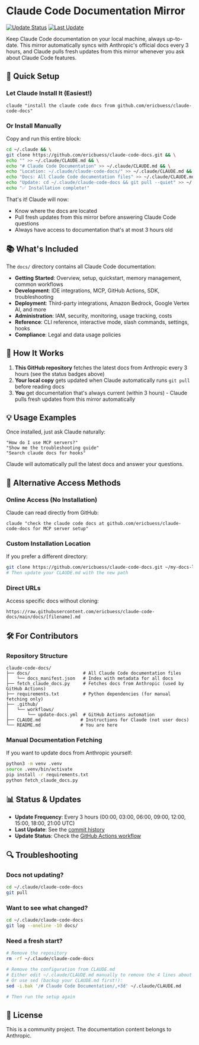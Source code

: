 # Claude Code Documentation Mirror

[![Update Status](https://github.com/ericbuess/claude-code-docs/actions/workflows/update-docs.yml/badge.svg)](https://github.com/ericbuess/claude-code-docs/actions/workflows/update-docs.yml)
[![Last Update](https://img.shields.io/github/last-commit/ericbuess/claude-code-docs/main.svg?label=docs%20updated)](https://github.com/ericbuess/claude-code-docs/commits/main)

Keep Claude Code documentation on your local machine, always up-to-date. This mirror automatically syncs with Anthropic's official docs every 3 hours, and Claude pulls fresh updates from this mirror whenever you ask about Claude Code features.

## 🚀 Quick Setup

### Let Claude Install It (Easiest!)
```
claude "install the claude code docs from github.com/ericbuess/claude-code-docs"
```

### Or Install Manually
Copy and run this entire block:
```bash
cd ~/.claude && \
git clone https://github.com/ericbuess/claude-code-docs.git && \
echo "" >> ~/.claude/CLAUDE.md && \
echo "# Claude Code Documentation" >> ~/.claude/CLAUDE.md && \
echo "Location: ~/.claude/claude-code-docs/" >> ~/.claude/CLAUDE.md && \
echo "Docs: All Claude Code documentation files" >> ~/.claude/CLAUDE.md && \
echo "Update: cd ~/.claude/claude-code-docs && git pull --quiet" >> ~/.claude/CLAUDE.md && \
echo "✅ Installation complete!"
```

That's it! Claude will now:
- Know where the docs are located  
- Pull fresh updates from this mirror before answering Claude Code questions
- Always have access to documentation that's at most 3 hours old

## 📚 What's Included

The `docs/` directory contains all Claude Code documentation:
- **Getting Started**: Overview, setup, quickstart, memory management, common workflows
- **Development**: IDE integrations, MCP, GitHub Actions, SDK, troubleshooting
- **Deployment**: Third-party integrations, Amazon Bedrock, Google Vertex AI, and more
- **Administration**: IAM, security, monitoring, usage tracking, costs
- **Reference**: CLI reference, interactive mode, slash commands, settings, hooks
- **Compliance**: Legal and data usage policies

## 🔄 How It Works

1. **This GitHub repository** fetches the latest docs from Anthropic every 3 hours (see the status badges above)
2. **Your local copy** gets updated when Claude automatically runs `git pull` before reading docs
3. **You** get documentation that's always current (within 3 hours) - Claude pulls fresh updates from this mirror automatically

## 💡 Usage Examples

Once installed, just ask Claude naturally:
```
"How do I use MCP servers?"
"Show me the troubleshooting guide"
"Search claude docs for hooks"
```

Claude will automatically pull the latest docs and answer your questions.

## 📖 Alternative Access Methods

### Online Access (No Installation)
Claude can read directly from GitHub:
```
claude "check the claude code docs at github.com/ericbuess/claude-code-docs for MCP server setup"
```

### Custom Installation Location
If you prefer a different directory:
```bash
git clone https://github.com/ericbuess/claude-code-docs.git ~/my-docs-location
# Then update your CLAUDE.md with the new path
```

### Direct URLs
Access specific docs without cloning:
```
https://raw.githubusercontent.com/ericbuess/claude-code-docs/main/docs/[filename].md
```

## 🛠️ For Contributors

### Repository Structure
```
claude-code-docs/
├── docs/                    # All Claude Code documentation files
│   └── docs_manifest.json   # Index with metadata for all docs
├── fetch_claude_docs.py     # Fetches docs from Anthropic (used by GitHub Actions)
├── requirements.txt         # Python dependencies (for manual fetching only)
├── .github/
│   └── workflows/
│       └── update-docs.yml  # GitHub Actions automation
├── CLAUDE.md               # Instructions for Claude (not user docs)
└── README.md               # You are here
```

### Manual Documentation Fetching
If you want to update docs from Anthropic yourself:
```bash
python3 -m venv .venv
source .venv/bin/activate
pip install -r requirements.txt
python fetch_claude_docs.py
```

## 📊 Status & Updates

- **Update Frequency**: Every 3 hours (00:00, 03:00, 06:00, 09:00, 12:00, 15:00, 18:00, 21:00 UTC)
- **Last Update**: See the [commit history](https://github.com/ericbuess/claude-code-docs/commits/main/docs)
- **Update Status**: Check the [GitHub Actions workflow](https://github.com/ericbuess/claude-code-docs/actions/workflows/update-docs.yml)

## 🔍 Troubleshooting

### Docs not updating?
```bash
cd ~/.claude/claude-code-docs
git pull
```

### Want to see what changed?
```bash
cd ~/.claude/claude-code-docs
git log --oneline -10 docs/
```

### Need a fresh start?
```bash
# Remove the repository
rm -rf ~/.claude/claude-code-docs

# Remove the configuration from CLAUDE.md
# Either edit ~/.claude/CLAUDE.md manually to remove the 4 lines about Claude Code Documentation
# Or use sed (backup your CLAUDE.md first!):
sed -i.bak '/# Claude Code Documentation/,+3d' ~/.claude/CLAUDE.md

# Then run the setup again
```

## 📝 License

This is a community project. The documentation content belongs to Anthropic.